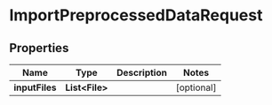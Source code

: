 

# ImportPreprocessedDataRequest


## Properties

| Name | Type | Description | Notes |
|------------ | ------------- | ------------- | -------------|
|**inputFiles** | **List&lt;File&gt;** |  |  [optional] |



